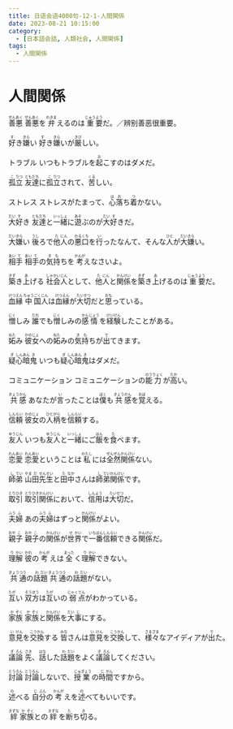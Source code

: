 ```yaml
---
title: 日语会语4000句-12-1-人間関係
date: 2023-08-21 10:15:00
category:
  - [日本語会話, 人類社会, 人間関係]
tags:
  - 人間関係
---
```


# 人間関係

<ruby>善<rt>ぜん</rt>悪<rt>あく</rt></ruby>
<ruby>善<rt>ぜん</rt>悪<rt>あく</rt>を<rt></rt>弁<rt>わきま</rt>えるのは<rt></rt>重<rt>じゅう</rt>要<rt>よう</rt>だ。／辨别善恶很重要。</ruby>

<ruby>好<rt>す</rt>き<rt></rt>嫌<rt>きら</rt>い</ruby>
<ruby>好<rt>す</rt>き<rt></rt>嫌<rt>きら</rt>いが<rt></rt>厳<rt>きび</rt>しい。</ruby>

<ruby>トラブル</ruby>
<ruby>いつもトラブルを<rt></rt>起<rt>お</rt>こすのはダメだ。</ruby>

<ruby>孤<rt>こ</rt>立<rt>りつ</rt></ruby>
<ruby>友<rt>とも</rt>達<rt>だち</rt>に<rt></rt>孤<rt>こ</rt>立<rt>りつ</rt>されて、<rt></rt>苦<rt>くる</rt>しい。</ruby>

<ruby>ストレス</ruby>
<ruby>ストレスがたまって、<rt></rt>心<rt>は</rt>落<rt>お</rt>ち<rt></rt>着<rt>つ</rt>かない。</ruby>

<ruby>大<rt>だい</rt>好<rt>す</rt>き</ruby>
<ruby>友<rt>とも</rt>達<rt>だち</rt>と<rt></rt>一<rt>いっ</rt>緒<rt>しょ</rt>に<rt></rt>遊<rt>あそ</rt>ぶのが<rt></rt>大<rt>だい</rt>好<rt>す</rt>きだ。</ruby>

<ruby>大<rt>だい</rt>嫌<rt>きら</rt>い</ruby>
<ruby>後<rt>うし</rt>ろで<rt></rt>他<rt>た</rt>人<rt>にん</rt>の<rt></rt>悪<rt>わる</rt>口<rt>くち</rt>を<rt></rt>行<rt>い</rt>ったなんて、そんな<rt></rt>人<rt>ひと</rt>が<rt></rt>大<rt>だい</rt>嫌<rt>きら</rt>い。</ruby>

<ruby>相<rt>あい</rt>手<rt>て</rt></ruby>
<ruby>相<rt>あい</rt>手<rt>て</rt>の<rt></rt>気<rt>き</rt>持<rt>も</rt>ちを<rt></rt>考<rt>かんが</rt>えなさいよ。</ruby>

<ruby>築<rt>きず</rt>き<rt></rt>上<rt>あ</rt>げる</ruby>
<ruby>社<rt>しゃ</rt>会<rt>かい</rt>人<rt>じん</rt>として、<rt></rt>他<rt>た</rt>人<rt>にん</rt>と<rt></rt>関<rt>かん</rt>係<rt>けい</rt>を<rt></rt>築<rt>きず</rt>き<rt></rt>上<rt>あ</rt>げるのは<rt></rt>重<rt>じゅう</rt>要<rt>よう</rt>だ。</ruby>

<ruby>血<rt>けつ</rt>縁<rt>えん</rt></ruby>
<ruby>中<rt>ちゅう</rt>国<rt>ごく</rt>人<rt>じん</rt>は<rt></rt>血<rt>けつ</rt>縁<rt>えん</rt>が<rt></rt>大<rt>たい</rt>切<rt>せつ</rt>だと<rt></rt>思<rt>おも</rt>っている。</ruby>

<ruby>憎<rt>にく</rt>しみ</ruby>
<ruby>誰<rt>だれ</rt>でも<rt></rt>憎<rt>にく</rt>しみの<rt></rt>感<rt>かん</rt>情<rt>じょう</rt>を<rt></rt>経<rt>けい</rt>験<rt>けん</rt>したことがある。</ruby>

<ruby>妬<rt>ねた</rt>み</ruby>
<ruby>彼<rt>かの</rt>女<rt>じょ</rt>への<rt></rt>妬<rt>ねた</rt>みの<rt></rt>気<rt>き</rt>持<rt>も</rt>ちが<rt></rt>出<rt>で</rt>てきます。</ruby>

<ruby>疑<rt>ぎ</rt>心<rt>しん</rt>暗<rt>あん</rt>鬼<rt>き</rt></ruby>
<ruby>いつも<rt></rt>疑<rt>ぎ</rt>心<rt>しん</rt>暗<rt>あん</rt>鬼<rt>き</rt>はダメだ。</ruby>

<ruby>コミュニケーション</ruby>
<ruby>コミュニケーションの<rt></rt>能<rt>のう</rt>力<rt>りょく</rt>が<rt></rt>高<rt>たか</rt>い。</ruby>

<ruby>共<rt>きょう</rt>感<rt>かん</rt></ruby>
<ruby>あなたが<rt></rt>言<rt>い</rt>ったことは<rt></rt>僕<rt>ぼく</rt>も<rt></rt>共<rt>きょう</rt>感<rt>かん</rt>を<rt></rt>覚<rt>おぼ</rt>える。</ruby>

<ruby>信<rt>しん</rt>頼<rt>らい</rt></ruby>
<ruby>彼<rt>かの</rt>女<rt>じょ</rt>の<rt></rt>人<rt>ひと</rt>柄<rt>がら</rt>を<rt></rt>信<rt>しん</rt>頼<rt>らい</rt>する。</ruby>

<ruby>友<rt>ゆう</rt>人<rt>じん</rt></ruby>
<ruby>いつも<rt></rt>友<rt>ゆう</rt>人<rt>じん</rt>と<rt></rt>一<rt>いっ</rt>緒<rt>しょ</rt>にご<rt></rt>飯<rt>はん</rt>を<rt></rt>食<rt>た</rt>べます。</ruby>

<ruby>恋<rt>れん</rt>愛<rt>あい</rt></ruby>
<ruby>恋<rt>れん</rt>愛<rt>あい</rt>ということは<rt></rt>私<rt>わたし</rt>には<rt></rt>全<rt>ぜん</rt>然<rt>ぜん</rt>関<rt>かん</rt>係<rt>けい</rt>ない。</ruby>

<ruby>師<rt>し</rt>弟<rt>てい</rt></ruby>
<ruby>山<rt>やま</rt>田<rt>だ</rt>先<rt>せん</rt>生<rt>せい</rt>と<rt></rt>田<rt>た</rt>中<rt>なか</rt>さんは<rt></rt>師<rt>し</rt>弟<rt>てい</rt>関<rt>かん</rt>係<rt>けい</rt>です。</ruby>

<ruby>取<rt>とり</rt>引<rt>ひき</rt></ruby>
<ruby>取<rt>とり</rt>引<rt>ひき</rt>関<rt>かん</rt>係<rt>けい</rt>において、<rt></rt>信<rt>しん</rt>用<rt>よう</rt>は<rt></rt>大<rt>たい</rt>切<rt>せつ</rt>だ。</ruby>

<ruby>夫<rt>ふう</rt>婦<rt>ふ</rt></ruby>
<ruby>あの<rt></rt>夫<rt>ふう</rt>婦<rt>ふ</rt>はずっと<rt></rt>関<rt>かん</rt>係<rt>けい</rt>がよい。</ruby>

<ruby>親<rt>おや</rt>子<rt>こ</rt></ruby>
<ruby>親<rt>おや</rt>子<rt>こ</rt>の<rt></rt>関<rt>かん</rt>係<rt>けい</rt>が<rt></rt>世<rt>せ</rt>界<rt>かい</rt>で<rt></rt>一<rt>いち</rt>番<rt>ばん</rt>信<rt>しん</rt>頼<rt>らい</rt>できる<rt></rt>関<rt>かん</rt>係<rt>けい</rt>だ。</ruby>

<ruby>理<rt>り</rt>解<rt>かい</rt></ruby>
<ruby>彼<rt>かれ</rt>の<rt></rt>考<rt>かんが</rt>えは<rt></rt>全<rt>まった</rt>く<rt></rt>理<rt>り</rt>解<rt>かい</rt>できない。</ruby>

<ruby>共<rt>きょう</rt>通<rt>つう</rt>の<rt></rt>話<rt>わ</rt>題<rt>だい</rt></ruby>
<ruby>共<rt>きょう</rt>通<rt>つう</rt>の<rt></rt>話<rt>わ</rt>題<rt>だい</rt>がない。</ruby>

<ruby>互<rt>たが</rt>い</ruby>
<ruby>双<rt>そう</rt>方<rt>ほう</rt>は<rt></rt>互<rt>たが</rt>いの<rt></rt>弱<rt>じゃく</rt>点<rt>てん</rt>がわかっている。</ruby>

<ruby>家<rt>か</rt>族<rt>ぞく</rt></ruby>
<ruby>家<rt>か</rt>族<rt>ぞく</rt>と<rt></rt>関<rt>かん</rt>係<rt>けい</rt>を<rt></rt>大<rt>だい</rt>事<rt>じ</rt>にする。</ruby>

<ruby>意<rt>い</rt>見<rt>けん</rt>を<rt></rt>交<rt>こう</rt>換<rt>かん</rt>する</ruby>
<ruby>皆<rt>みな</rt>さんは<rt></rt>意<rt>い</rt>見<rt>けん</rt>を<rt></rt>交<rt>こう</rt>換<rt>かん</rt>して、<rt></rt>様々<rt>さまざま</rt>なアイディアが<rt></rt>出<rt>で</rt>た。</ruby>

<ruby>議<rt>ぎ</rt>論<rt>ろん</rt></ruby>
<ruby>先<rt>さき</rt>、<rt></rt>話<rt>はな</rt>した<rt></rt>話<rt>わ</rt>題<rt>だい</rt>をよく<rt></rt>議<rt>ぎ</rt>論<rt>ろん</rt>してください。</ruby>

<ruby>討<rt>とう</rt>論<rt>ろん</rt></ruby>
<ruby>討<rt>とう</rt>論<rt>ろん</rt>しないで、<rt></rt>授<rt>じゅ</rt>業<rt>ぎょう</rt>の<rt></rt>時<rt>じ</rt>間<rt>かん</rt>ですから。</ruby>

<ruby>述<rt>の</rt>べる</ruby>
<ruby>自<rt>じ</rt>分<rt>ぶん</rt>の<rt></rt>考<rt>かんが</rt>えを<rt></rt>述<rt>の</rt>べてもいいです。</ruby>

<ruby>絆<rt>きずな</rt></ruby>
<ruby>家<rt>か</rt>族<rt>ぞく</rt>との<rt></rt>絆<rt>きずな</rt>を<rt></rt>断<rt>た</rt>ち<rt></rt>切<rt>き</rt>る。</ruby>

